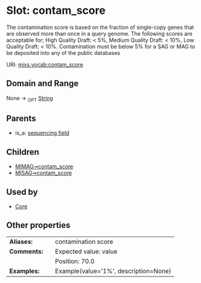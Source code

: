 
# Slot: contam_score


The contamination score is based on the fraction of single-copy genes that are observed more than once in a query genome. The following scores are acceptable for; High Quality Draft: < 5%, Medium Quality Draft: < 10%, Low Quality Draft: < 10%. Contamination must be below 5% for a SAG or MAG to be deposited into any of the public databases

URI: [mixs.vocab:contam_score](https://w3id.org/mixs/vocab/contam_score)


## Domain and Range

None ->  <sub>OPT</sub> [String](types/String.md)

## Parents

 *  is_a: [sequencing field](sequencing_field.md)

## Children

 *  [MIMAG➞contam_score](MIMAG_contam_score.md)
 *  [MISAG➞contam_score](MISAG_contam_score.md)

## Used by

 * [Core](Core.md)

## Other properties

|  |  |  |
| --- | --- | --- |
| **Aliases:** | | contamination score |
| **Comments:** | | Expected value: value |
|  | | Position: 70.0 |
| **Examples:** | | Example(value='1%', description=None) |

